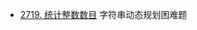 - [2719. 统计整数数目](https://github.com/lsill/leetcode/blob/main/c_leetcode/src/dp_pra/dp_hard.cpp) 字符串动态规划困难题